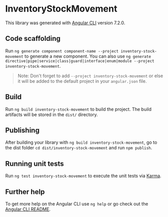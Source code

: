 # InventoryStockMovement

This library was generated with [Angular CLI](https://github.com/angular/angular-cli) version 7.2.0.

## Code scaffolding

Run `ng generate component component-name --project inventory-stock-movement` to generate a new component. You can also use `ng generate directive|pipe|service|class|guard|interface|enum|module --project inventory-stock-movement`.

> Note: Don't forget to add `--project inventory-stock-movement` or else it will be added to the default project in your `angular.json` file.

## Build

Run `ng build inventory-stock-movement` to build the project. The build artifacts will be stored in the `dist/` directory.

## Publishing

After building your library with `ng build inventory-stock-movement`, go to the dist folder `cd dist/inventory-stock-movement` and run `npm publish`.

## Running unit tests

Run `ng test inventory-stock-movement` to execute the unit tests via [Karma](https://karma-runner.github.io).

## Further help

To get more help on the Angular CLI use `ng help` or go check out the [Angular CLI README](https://github.com/angular/angular-cli/blob/master/README.md).
